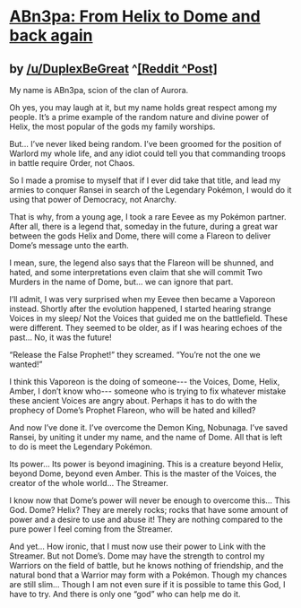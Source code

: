 # [ABn3pa: From Helix to Dome and back again](http://imgur.com/a/2LODn)
## by [/u/DuplexBeGreat](http://www.reddit.com/user/DuplexBeGreat) ^[[Reddit ^Post]](http://www.reddit.com/r/twitchplayspokemon/comments/29lens/abn3pa_from_helix_to_dome_and_back_again/)



My name is ABn3pa, scion of the clan of Aurora.

Oh yes, you may laugh at it, but my name holds great respect among my people. It’s a prime example of the random nature and divine power of Helix, the most popular of the gods my family worships.

But… I’ve never liked being random. I’ve been groomed for the position of Warlord my whole life, and any idiot could tell you that commanding troops in battle require Order, not Chaos.

So I made a promise to myself that if I ever did take that title, and lead my armies to conquer Ransei in search of the Legendary Pokémon, I would do it using that power of Democracy, not Anarchy.

That is why, from a young age, I took a rare Eevee as my Pokémon partner. After all, there is a legend that, someday in the future, during a great war between the gods Helix and Dome, there will come a Flareon to deliver Dome’s message unto the earth.

I mean, sure, the legend also says that the Flareon will be shunned, and hated, and some interpretations even claim that she will commit Two Murders in the name of Dome, but… we can ignore that part.

I’ll admit, I was very surprised when my Eevee then became a Vaporeon instead. Shortly after the evolution happened, I started hearing strange Voices in my sleep/ Not the Voices that guided me on the battlefield. These were different. They seemed to be older, as if I was hearing echoes of the past… No, it was the future!

“Release the False Prophet!” they screamed. “You’re not the one we wanted!”

I think this Vaporeon is the doing of someone--- the Voices, Dome, Helix, Amber, I don’t know who--- someone who is trying to fix whatever mistake these ancient Voices are angry about. Perhaps it has to do with the prophecy of Dome’s Prophet Flareon, who will be hated and killed?

And now I’ve done it. I’ve overcome the Demon King, Nobunaga. I’ve saved Ransei, by uniting it under my name, and the name of Dome. All that is left to do is meet the Legendary Pokémon.

Its power… Its power is beyond imagining. This is a creature beyond Helix, beyond Dome, beyond even Amber. This is the master of the Voices, the creator of the whole world… The Streamer.

I know now that Dome’s power will never be enough to overcome this… This God. Dome? Helix? They are merely rocks; rocks that have some amount of power and a desire to use and abuse it! They are nothing compared to the pure power I feel coming from the Streamer.

And yet… How ironic, that I must now use their power to Link with the Streamer. But not Dome’s. Dome may have the strength to control my Warriors on the field of battle, but he knows nothing of friendship, and the natural bond that a Warrior may form with a Pokémon. Though my chances are still slim… Though I am not even sure if it is possible to tame this God, I have to try. And there is only one “god” who can help me do it.

